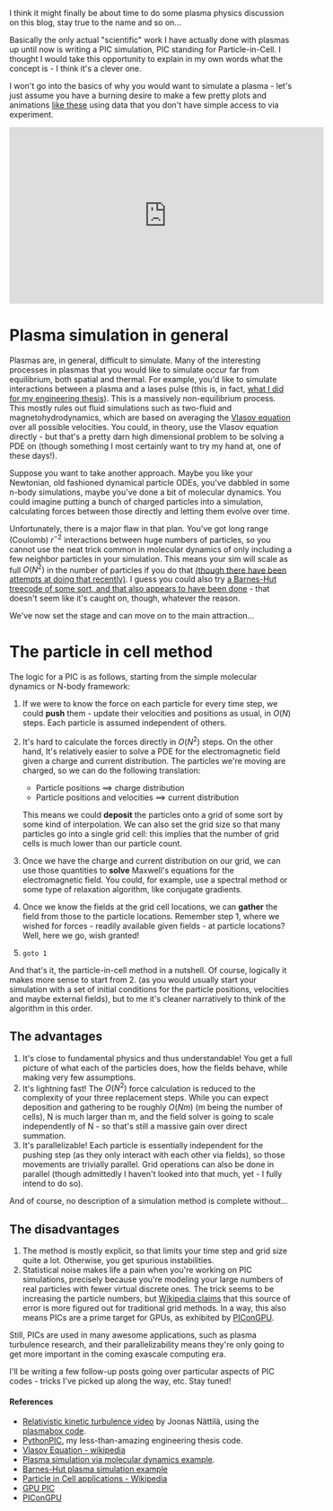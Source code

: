 <!--
.. title: Particle in Cell methods
.. slug: particle-in-cell-methods
.. date: 2019-03-16 18:00:00 UTC+01:00
.. tags: plasma, particle-in-cell, pic
.. category: 
.. link: 
.. description: 
.. type: text
.. status: draft
-->

I think it might finally be about time to do some plasma physics discussion on
this blog, stay true to the name and so on...

Basically the only actual "scientific" work I have actually done with plasmas
up until now is writing a PIC simulation, PIC standing for Particle-in-Cell. I
thought I would take this opportunity to explain in my own words what the
concept is - I think it's a clever one.

I won't go into the basics of why you would want to simulate a plasma - let's
just assume you have a burning desire to make a few pretty plots and animations
[like these](https://www.youtube.com/watch?v=Gj9mwAww3TM) using data that you
don't have simple access to via experiment.

<!-- TEASER_END -->
<center><iframe width="560" height="315" src="https://www.youtube.com/embed/Gj9mwAww3TM" frameborder="0" allow="accelerometer; autoplay; encrypted-media; gyroscope; picture-in-picture" allowfullscreen></iframe></center>

# Plasma simulation in general

Plasmas are, in general, difficult to simulate. Many of the interesting
processes in plasmas that you would like to simulate occur far from
equilibrium, both spatial and thermal. For example, you'd like to simulate
interactions between a plasma and a lases pulse (this is, in fact, [what I did
for my engineering thesis](https://github.com/StanczakDominik/PythonPIC)). This
is a massively non-equilibrium process. This mostly rules out fluid simulations
such as two-fluid and magnetohydrodynamics, which are based on averaging the [Vlasov
equation](https://en.wikipedia.org/wiki/Vlasov_equation) over all possible
velocities. You could, in theory, use the Vlasov equation directly - but that's
a pretty darn high dimensional problem to be solving a PDE on (though something
I most certainly want to try my hand at, one of these days!).

Suppose you want to take another approach. Maybe you like your Newtonian, old
fashioned dynamical particle ODEs, you've dabbled in some n-body simulations,
maybe you've done a bit of molecular dynamics. You could imagine putting a
bunch of charged particles into a simulation, calculating forces between those
directly and letting them evolve over time.

Unfortunately, there is a major flaw in that plan. You've got long range
(Coulomb) $r^{-2}$ interactions between huge numbers of particles, so you
cannot use the neat trick common in molecular dynamics of only including a few
neighbor particles in your simulation. This means your sim will scale as full
$O(N^2)$ in the number of particles if you do that
[(though there have been attempts at doing that
recently)](https://journals.aps.org/pre/abstract/10.1103/PhysRevE.98.033307).
I guess you could also try [a Barnes-Hut treecode of some sort, and that also appears to have been done](https://www.sciencedirect.com/science/article/pii/0010465594902275) - that doesn't seem like
it's caught on, though, whatever the reason.

We've now set the stage and can move on to the main attraction...

# The particle in cell method

The logic for a PIC is as follows, starting from the simple molecular dynamics
or N-body framework:

1. If we were to know the force on each particle for every time step, we could
    **push** them - update their velocities and positions as usual, in $O(N)$
    steps. Each particle is assumed independent of others.
2. It's hard to calculate the forces directly in $O(N^2)$ steps. On the other
    hand, It's relatively easier to solve a PDE for the electromagnetic field
    given a charge and current distribution.  The particles we're moving are
    charged, so we can do the following translation:

    * Particle positions $\implies$ charge distribution 
    * Particle positions and velocities $\implies$ current distribution

    This means we could **deposit** the particles onto a grid of some sort by
    some kind of interpolation.  We can also set the grid size so that many
    particles go into a single grid cell: this implies that the number of grid
    cells is much lower than our particle count.

3. Once we have the charge and current distribution on our grid, we can use
    those quantities to **solve** Maxwell's equations for the electromagnetic field.
    You could, for example, use a spectral method or some type of relaxation
    algorithm, like conjugate gradients.

4. Once we know the fields at the grid cell locations, we can **gather** the
    field from those to the particle locations. Remember step 1, where we wished
    for forces - readily available given fields - at particle locations? Well,
    here we go, wish granted!

5. `goto 1`

And that's it, the particle-in-cell method in a nutshell. Of course, logically
it makes more sense to start from 2. (as you would usually start your
simulation with a set of initial conditions for the particle positions,
velocities and maybe external fields), but to me it's cleaner narratively to think
of the algorithm in this order.

## The advantages

1. It's close to fundamental physics and thus understandable! You get a full
   picture of what each of the particles does, how the fields behave,
   while making very few assumptions.
2. It's lightning fast! The $O(N^2)$ force calculation is reduced to the
   complexity of your three replacement steps. While you can expect deposition
   and gathering to be roughly $O(Nm)$ (m being the number of cells), N is much
   larger than m, and the field solver is going to scale independently of N -
   so that's still a massive gain over direct summation.
3. It's parallelizable! Each particle is essentially independent for the
   pushing step (as they only interact with each other via fields), so those
   movements are trivially parallel. Grid operations can also be done in
   parallel (though admittedly I haven't looked into that much, yet - I fully
   intend to do so).

And of course, no description of a simulation method is complete without... 

## The disadvantages

1. The method is mostly explicit, so that limits your time step and grid size
   quite a lot.  Otherwise, you get spurious instabilities.
2. Statistical noise makes life a pain when you're working on PIC simulations,
   precisely because you're modeling your large numbers of real particles with
   fewer virtual discrete ones. The trick seems to be increasing the particle
   numbers, but [Wikipedia
   claims](https://en.wikipedia.org/wiki/Particle-in-cell#Technical_aspects)
   that this source of error is more figured out for traditional grid methods.
   In a way, this also means PICs are a prime target for GPUs, as exhibited by
   [PIConGPU](https://picongpu.readthedocs.io/en/0.4.3/index.html).

Still, PICs are used in many awesome applications, such as plasma turbulence
research, and their parallelizability means they're only going to get more
important in the coming exascale computing era.

I'll be writing a few follow-up posts going over particular aspects of PIC
codes - tricks I've picked up along the way, etc. Stay tuned!

#### References

- [Relativistic kinetic turbulence video](https://www.youtube.com/watch?v=Gj9mwAww3TM) by 
  Joonas Nättilä, using the [plasmabox code](https://github.com/natj/plasmabox).
- [PythonPIC](https://github.com/StanczakDominik/PythonPIC), my less-than-amazing engineering thesis code.
- [Vlasov Equation - wikipedia](https://github.comnatj/plasmabox)
- [Plasma simulation via molecular dynamics example](https://journals.aps.org/pre/abstract/10.1103/PhysRevE.98.033307).
- [Barnes-Hut plasma simulation example](https://www.sciencedirect.com/science/article/pii/0010465594902275) 
- [Particle in Cell applications - Wikipedia](https://en.wikipedia.org/wiki/Particle-in-cell)
- [GPU PIC](https://www.particleincell.com/2016/cuda-pic/)
- [PIConGPU](https://picongpu.readthedocs.io/en/0.4.3/index.html)
